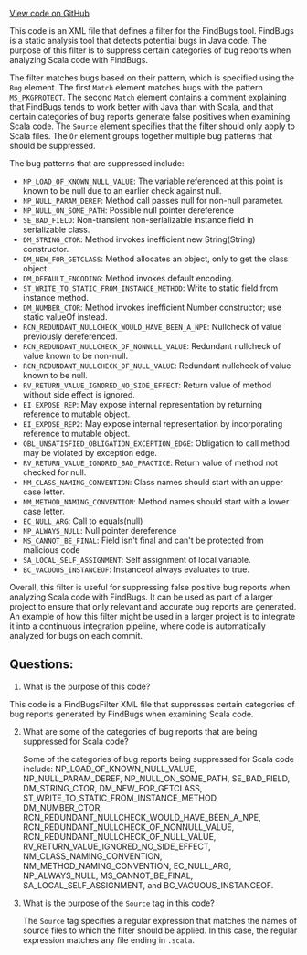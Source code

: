 [View code on GitHub](https://github.com/ergoplatform/ergo/findbugs-exclude.xml)

This code is an XML file that defines a filter for the FindBugs tool. FindBugs is a static analysis tool that detects potential bugs in Java code. The purpose of this filter is to suppress certain categories of bug reports when analyzing Scala code with FindBugs. 

The filter matches bugs based on their pattern, which is specified using the `Bug` element. The first `Match` element matches bugs with the pattern `MS_PKGPROTECT`. The second `Match` element contains a comment explaining that FindBugs tends to work better with Java than with Scala, and that certain categories of bug reports generate false positives when examining Scala code. The `Source` element specifies that the filter should only apply to Scala files. The `Or` element groups together multiple bug patterns that should be suppressed. 

The bug patterns that are suppressed include: 
- `NP_LOAD_OF_KNOWN_NULL_VALUE`: The variable referenced at this point is known to be null due to an earlier check against null.
- `NP_NULL_PARAM_DEREF`: Method call passes null for non-null parameter.
- `NP_NULL_ON_SOME_PATH`: Possible null pointer dereference
- `SE_BAD_FIELD`: Non-transient non-serializable instance field in serializable class.
- `DM_STRING_CTOR`: Method invokes inefficient new String(String) constructor.
- `DM_NEW_FOR_GETCLASS`: Method allocates an object, only to get the class object.
- `DM_DEFAULT_ENCODING`: Method invokes default encoding.
- `ST_WRITE_TO_STATIC_FROM_INSTANCE_METHOD`: Write to static field from instance method.
- `DM_NUMBER_CTOR`: Method invokes inefficient Number constructor; use static valueOf instead.
- `RCN_REDUNDANT_NULLCHECK_WOULD_HAVE_BEEN_A_NPE`: Nullcheck of value previously dereferenced.
- `RCN_REDUNDANT_NULLCHECK_OF_NONNULL_VALUE`: Redundant nullcheck of value known to be non-null.
- `RCN_REDUNDANT_NULLCHECK_OF_NULL_VALUE`: Redundant nullcheck of value known to be null.
- `RV_RETURN_VALUE_IGNORED_NO_SIDE_EFFECT`: Return value of method without side effect is ignored.
- `EI_EXPOSE_REP`: May expose internal representation by returning reference to mutable object.
- `EI_EXPOSE_REP2`: May expose internal representation by incorporating reference to mutable object.
- `OBL_UNSATISFIED_OBLIGATION_EXCEPTION_EDGE`: Obligation to call method may be violated by exception edge.
- `RV_RETURN_VALUE_IGNORED_BAD_PRACTICE`: Return value of method not checked for null.
- `NM_CLASS_NAMING_CONVENTION`: Class names should start with an upper case letter.
- `NM_METHOD_NAMING_CONVENTION`: Method names should start with a lower case letter.
- `EC_NULL_ARG`: Call to equals(null)
- `NP_ALWAYS_NULL`: Null pointer dereference
- `MS_CANNOT_BE_FINAL`: Field isn't final and can't be protected from malicious code
- `SA_LOCAL_SELF_ASSIGNMENT`: Self assignment of local variable.
- `BC_VACUOUS_INSTANCEOF`: Instanceof always evaluates to true.

Overall, this filter is useful for suppressing false positive bug reports when analyzing Scala code with FindBugs. It can be used as part of a larger project to ensure that only relevant and accurate bug reports are generated. An example of how this filter might be used in a larger project is to integrate it into a continuous integration pipeline, where code is automatically analyzed for bugs on each commit.
## Questions: 
 1. What is the purpose of this code?
   
   This code is a FindBugsFilter XML file that suppresses certain categories of bug reports generated by FindBugs when examining Scala code.

2. What are some of the categories of bug reports that are being suppressed for Scala code?
   
   Some of the categories of bug reports being suppressed for Scala code include: NP_LOAD_OF_KNOWN_NULL_VALUE, NP_NULL_PARAM_DEREF, NP_NULL_ON_SOME_PATH, SE_BAD_FIELD, DM_STRING_CTOR, DM_NEW_FOR_GETCLASS, ST_WRITE_TO_STATIC_FROM_INSTANCE_METHOD, DM_NUMBER_CTOR, RCN_REDUNDANT_NULLCHECK_WOULD_HAVE_BEEN_A_NPE, RCN_REDUNDANT_NULLCHECK_OF_NONNULL_VALUE, RCN_REDUNDANT_NULLCHECK_OF_NULL_VALUE, RV_RETURN_VALUE_IGNORED_NO_SIDE_EFFECT, NM_CLASS_NAMING_CONVENTION, NM_METHOD_NAMING_CONVENTION, EC_NULL_ARG, NP_ALWAYS_NULL, MS_CANNOT_BE_FINAL, SA_LOCAL_SELF_ASSIGNMENT, and BC_VACUOUS_INSTANCEOF.

3. What is the purpose of the `Source` tag in this code?
   
   The `Source` tag specifies a regular expression that matches the names of source files to which the filter should be applied. In this case, the regular expression matches any file ending in `.scala`.